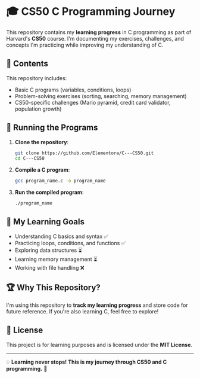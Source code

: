 # 🎓 CS50 C Programming Journey

This repository contains my **learning progress** in C programming as part of Harvard's **CS50** course. I'm documenting my exercises, challenges, and concepts I'm practicing while improving my understanding of C.

## 📂 Contents

This repository includes:

- Basic C programs (variables, conditions, loops)
- Problem-solving exercises (sorting, searching, memory management)
- CS50-specific challenges (Mario pyramid, credit card validator, population growth)

## 🚀 Running the Programs

1. **Clone the repository**:
   ```bash
   git clone https://github.com/Elementora/C---CS50.git
   cd C---CS50
   ```
2. **Compile a C program**:
   ```bash
   gcc program_name.c -o program_name
   ```
3. **Run the compiled program**:
   ```bash
   ./program_name
   ```

## 📖 My Learning Goals

- Understanding C basics and syntax ✅
- Practicing loops, conditions, and functions ✅
- Exploring data structures ⏳
- Learning memory management ⏳
- Working with file handling ❌

## 🏆 Why This Repository?

I'm using this repository to **track my learning progress** and store code for future reference. If you're also learning C, feel free to explore!

## 📄 License

This project is for learning purposes and is licensed under the **MIT License**.

---

💡 **Learning never stops! This is my journey through CS50 and C programming.** 🚀

